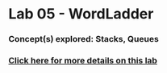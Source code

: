 # Lab 05 - WordLadder
### Concept(s) explored: Stacks, Queues
### [Click here for more details on this lab](https://www.dropbox.com/sh/aqontoqgmcgv8re/AAA-H3KW8MLFYjE1xg4cjx-ua?dl=0&preview=WordLadder.docx)
